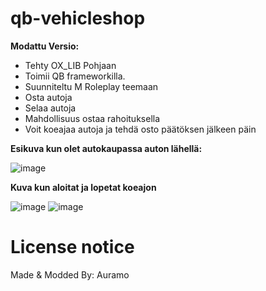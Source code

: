 # qb-vehicleshop

**Modattu Versio:**
* Tehty OX_LIB Pohjaan
* Toimii QB frameworkilla.
* Suunniteltu M Roleplay teemaan
* Osta autoja
* Selaa autoja
* Mahdollisuus ostaa rahoituksella
* Voit koeajaa autoja ja tehdä osto päätöksen jälkeen päin



**Esikuva kun olet autokaupassa auton lähellä:**

![image](https://i.imgur.com/FnGRiTo.jpeg)

**Kuva kun aloitat ja lopetat koeajon**

![image](https://i.imgur.com/6RttR68.jpeg)
![image](https://i.imgur.com/vRtgeuy.jpeg)

# License notice
Made & Modded By: Auramo
